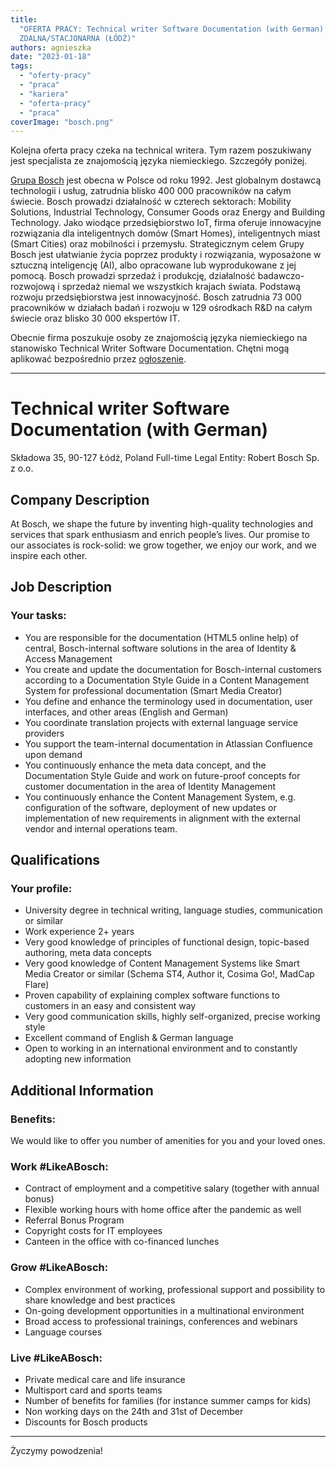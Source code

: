 ```yaml
---
title:
  "OFERTA PRACY: Technical writer Software Documentation (with German) [BOSCH] -
  ZDALNA/STACJONARNA (ŁÓDŹ)"
authors: agnieszka
date: "2023-01-18"
tags:
  - "oferty-pracy"
  - "praca"
  - "kariera"
  - "oferta-pracy"
  - "praca"
coverImage: "bosch.png"
---
```


Kolejna oferta pracy czeka na technical writera. Tym razem poszukiwany jest
specjalista ze znajomością języka niemieckiego. Szczegóły poniżej.

[Grupa Bosch](https://www.bosch.pl/) jest obecna w Polsce od roku 1992. Jest
globalnym dostawcą technologii i usług, zatrudnia blisko 400 000 pracowników na
całym świecie. Bosch prowadzi działalność w czterech sektorach: Mobility
Solutions, Industrial Technology, Consumer Goods oraz Energy and Building
Technology. Jako wiodące przedsiębiorstwo IoT, firma oferuje innowacyjne
rozwiązania dla inteligentnych domów (Smart Homes), inteligentnych miast (Smart
Cities) oraz mobilności i przemysłu. Strategicznym celem Grupy Bosch jest
ułatwianie życia poprzez produkty i rozwiązania, wyposażone w sztuczną
inteligencję (AI), albo opracowane lub wyprodukowane z jej pomocą. Bosch
prowadzi sprzedaż i produkcję, działalność badawczo-rozwojową i sprzedaż niemal
we wszystkich krajach świata. Podstawą rozwoju przedsiębiorstwa jest
innowacyjność. Bosch zatrudnia 73 000 pracowników w działach badań i rozwoju w
129 ośrodkach R&D na całym świecie oraz blisko 30 000 ekspertów IT.

Obecnie firma poszukuje osoby ze znajomością języka niemieckiego na stanowisko
Technical Writer Software Documentation. Chętni mogą aplikować bezpośrednio
przez
[ogłoszenie](https://jobs.smartrecruiters.com/BoschGroup/743999865583271-technical-writer-software-documentation-with-german-).

---

# Technical writer Software Documentation (with German)

Składowa 35, 90-127 Łódź, Poland Full-time Legal Entity: Robert Bosch Sp. z o.o.

## Company Description

At Bosch, we shape the future by inventing high-quality technologies and
services that spark enthusiasm and enrich people’s lives. Our promise to our
associates is rock-solid: we grow together, we enjoy our work, and we inspire
each other.

## Job Description

### Your tasks:

- You are responsible for the documentation (HTML5 online help) of central,
  Bosch-internal software solutions in the area of Identity & Access Management
- You create and update the documentation for Bosch-internal customers according
  to a Documentation Style Guide in a Content Management System for professional
  documentation (Smart Media Creator)
- You define and enhance the terminology used in documentation, user interfaces,
  and other areas (English and German)
- You coordinate translation projects with external language service providers
- You support the team-internal documentation in Atlassian Confluence upon
  demand
- You continuously enhance the meta data concept, and the Documentation Style
  Guide and work on future-proof concepts for customer documentation in the area
  of Identity Management
- You continuously enhance the Content Management System, e.g. configuration of
  the software, deployment of new updates or implementation of new requirements
  in alignment with the external vendor and internal operations team.

## Qualifications

### Your profile:

- University degree in technical writing, language studies, communication or
  similar
- Work experience 2+ years
- Very good knowledge of principles of functional design, topic-based authoring,
  meta data concepts
- Very good knowledge of Content Management Systems like Smart Media Creator or
  similar (Schema ST4, Author it, Cosima Go!, MadCap Flare)
- Proven capability of explaining complex software functions to customers in an
  easy and consistent way
- Very good communication skills, highly self-organized, precise working style
- Excellent command of English & German language
- Open to working in an international environment and to constantly adopting new
  information

## Additional Information

### Benefits:

We would like to offer you number of amenities for you and your loved ones.

### Work #LikeABosch:

- Contract of employment and a competitive salary (together with annual bonus)
- Flexible working hours with home office after the pandemic as well
- Referral Bonus Program
- Copyright costs for IT employees
- Canteen in the office with co-financed lunches

### Grow #LikeABosch:

- Complex environment of working, professional support and possibility to share
  knowledge and best practices
- On-going development opportunities in a multinational environment
- Broad access to professional trainings, conferences and webinars
- Language courses

### Live #LikeABosch:

- Private medical care and life insurance
- Multisport card and sports teams
- Number of benefits for families (for instance summer camps for kids)
- Non working days on the 24th and 31st of December
- Discounts for Bosch products

---

Życzymy powodzenia!
